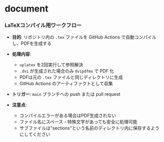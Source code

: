 # document

### LaTeXコンパイル用ワークフロー

- **目的**: リポジトリ内の `.tex` ファイルを GitHub Actions で自動コンパイルし、PDFを生成する  
- **処理内容**:  
  - `uplatex` を2回実行して参照解決  
  - `.dvi` が生成された場合のみ `dvipdfmx` で PDF 化  
  - PDFは元の `.tex` ファイルと同じディレクトリに生成  
  - GitHub Actions のアーティファクトとして収集  

- **トリガー**: `main` ブランチへの push または pull request  
- **注意点**:  
  - コンパイルエラーがある場合はPDF生成されない  
  - ファイル名にスペース・特殊文字があっても安全に処理可能  
  - サブファイルは"sections"という名前のディレクトリ内に保存するようにしてください